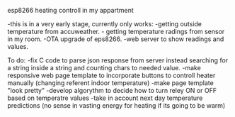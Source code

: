 esp8266 heating controll in  my appartment

-this is in a very early stage, currently only works: -getting outside temperature from accuweather.
													  - getting temperature radings from sensor in my room.
													  -OTA upgrade of eps8266.
													  -web server to show readings and values.
													  
To do: -fix C code to parse json response from server instead searching for a string inside a string and counting chars to needed value.
	   -make responsive web page template to incorporate buttons to controll heater manually (changing referent indoor temperature)
	   -make page template "look pretty"
	   -develop algorythm to decide how to turn reley ON or OFF based on temperatre values
	   -take in account next day temperature predictions (no sense in vasting energy for heating if its going to be warm)

